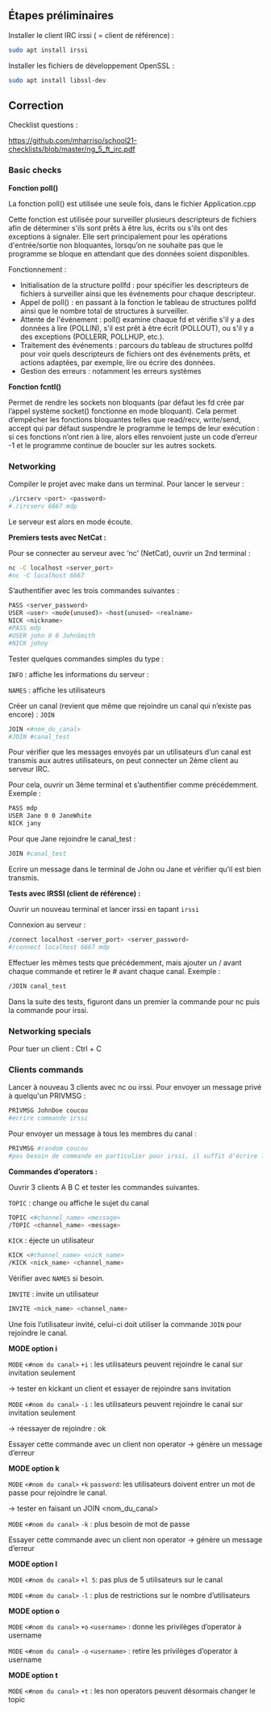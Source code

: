 ## Étapes préliminaires

Installer le client IRC irssi ( = client de référence) :

```bash
sudo apt install irssi
```

Installer les fichiers de développement OpenSSL : 

```bash
sudo apt install libssl-dev
```

## Correction

Checklist questions :

https://github.com/mharriso/school21-checklists/blob/master/ng_5_ft_irc.pdf

### Basic checks

**Fonction poll()**

La fonction poll() est utilisée une seule fois, dans le fichier Application.cpp

Cette fonction est utilisée pour surveiller plusieurs descripteurs de fichiers afin de déterminer s'ils sont prêts à être lus, écrits ou s'ils ont des exceptions à signaler. Elle sert principalement pour les opérations d'entrée/sortie non bloquantes, lorsqu’on ne souhaite pas que le programme se bloque en attendant que des données soient disponibles.

Fonctionnement : 

- Initialisation de la structure pollfd : pour spécifier les descripteurs de fichiers à surveiller ainsi que les événements pour chaque descripteur.
- Appel de poll() : en passant à la fonction le tableau de structures pollfd ainsi que le nombre total de structures à surveiller.
- Attente de l'événement : poll() examine chaque fd et vérifie s'il y a des données à lire (POLLIN), s'il est prêt à être écrit (POLLOUT), ou s'il y a des exceptions (POLLERR, POLLHUP, etc.).
- Traitement des événements : parcours du tableau de structures pollfd pour voir quels descripteurs de fichiers ont des événements prêts, et actions adaptées, par exemple, lire ou écrire des données.
- Gestion des erreurs : notamment les erreurs systèmes

**Fonction fcntl()**

Permet de rendre les sockets non bloquants (par défaut les fd crée par l’appel système socket() fonctionne en mode bloquant). Cela permet d’empêcher les fonctions bloquantes telles que read/recv, write/send, accept qui par défaut suspendre le programme le temps de leur exécution : si ces fonctions n’ont rien à lire, alors elles renvoient juste un code d’erreur -1 et le programme continue de boucler sur les autres sockets.

### Networking

Compiler le projet avec make dans un terminal. Pour lancer le serveur :

```bash
./ircserv <port> <password>
#./ircserv 6667 mdp
```

Le serveur est alors en mode écoute. 

**Premiers tests avec NetCat :** 

Pour se connecter au serveur avec ‘nc’ (NetCat), ouvrir un 2nd terminal : 

```bash
nc -C localhost <server_port>
#nc -C localhost 6667
```

S’authentifier avec les trois commandes suivantes :

```bash
PASS <server_password>
USER <user> <mode(unused)> <host(unused> <realname>
NICK <nickname>
#PASS mdp
#USER john 0 0 JohnSmith
#NICK johny
```

Tester quelques commandes simples du type : 

`INFO` : affiche les informations du serveur : 

`NAMES` : affiche les utilisateurs

Créer un canal (revient que même que rejoindre un canal qui n’existe pas encore) : `JOIN`

```bash
JOIN <#nom_du_canal>
#JOIN #canal_test
```

Pour vérifier que les messages envoyés par un utilisateurs d’un canal est transmis aux autres utilisateurs, on peut connecter un 2ème client au serveur IRC. 

Pour cela, ouvrir un 3ème terminal et s’authentifier comme précédemment. Exemple : 

```bash
PASS mdp
USER Jane 0 0 JaneWhite
NICK jany
```

Pour que Jane rejoindre le canal_test :

```bash
JOIN #canal_test
```

Ecrire un message dans le terminal de John ou Jane et vérifier qu’il est bien transmis.

**Tests avec IRSSI (client de référence) :**

Ouvrir un nouveau terminal et lancer irssi en tapant `irssi`

Connexion au serveur : 

```bash
/connect localhost <server_port> <server_password>
#/connect localhost 6667 mdp
```

Effectuer les mêmes tests que précédemment, mais ajouter un / avant chaque commande et retirer le # avant chaque canal. Exemple : 

```bash
/JOIN canal_test
```

Dans la suite des tests, figuront dans un premier la commande pour nc puis la commande pour irssi.

### Networking specials

Pour tuer un client : Ctrl + C

### Clients commands

Lancer à nouveau 3 clients avec nc ou irssi.
Pour envoyer un message privé à quelqu'un PRIVMSG :

```bash
PRIVMSG JohnDoe coucou
#ecrire commande irssi
```

Pour envoyer un message à tous les membres du canal : 

```bash
PRIVMSG #random coucou
#pas besoin de commande en particulier pour irssi, il suffit d'écrire le message dans le canal
```


**Commandes d’operators :** 

Ouvrir 3 clients A B C et tester les commandes suivantes. 

`TOPIC` : change ou affiche le sujet du canal

```bash
TOPIC <#channel_name> <message>
/TOPIC <channel_name> <message>
```

`KICK` : éjecte un utilisateur

```bash
KICK <#channel_name> <nick_name>
/KICK <nick_name> <channel_name>
```

Vérifier avec `NAMES` si besoin.

`INVITE` : invite un utilisateur

```bash
INVITE <nick_name> <channel_name>
```

Une fois l’utilisateur invité, celui-ci doit utiliser la commande `JOIN` pour rejoindre le canal.

**MODE option i**

`MODE` `<#nom du canal>` `+i` : les utilisateurs peuvent rejoindre le canal sur invitation seulement

→ tester en kickant un client et essayer de rejoindre sans invitation

`MODE` `<#nom du canal>` `-i` :  les utilisateurs peuvent rejoindre le canal sur invitation seulement

→ réessayer de rejoindre : ok 

Essayer cette commande avec un client non operator → génère un message d’erreur

**MODE option k**

`MODE` `<#nom du canal>` `+k` `password`: les utilisateurs doivent entrer un mot de passe pour rejoindre le canal. 

→ tester en faisant un JOIN <nom_du_canal> <password>

`MODE` `<#nom du canal>` `-k` : plus besoin de mot de passe

Essayer cette commande avec un client non operator → génère un message d’erreur

**MODE option l**

`MODE` `<#nom du canal>` `+l 5`: pas plus de 5 utilisateurs sur le canal

`MODE` `<#nom du canal>` `-l` : plus de restrictions sur le nombre d’utilisateurs

**MODE option o**

`MODE` `<#nom du canal>` `+o` `<username>` : donne les privilèges d’operator à username

`MODE` `<#nom du canal>` `-o` `<username>` : retire les privilèges d’operator à username

**MODE option t**

`MODE` `<#nom du canal>` `+t` : les non operators peuvent désormais changer le topic
